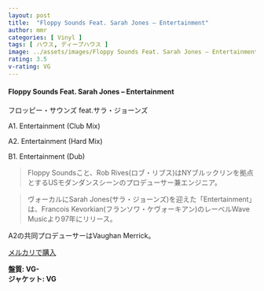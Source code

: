 ```yaml
---
layout: post
title:  "Floppy Sounds Feat. Sarah Jones – Entertainment"
author: mmr
categories: [ Vinyl ]
tags: [ ハウス, ディープハウス ]
image: ../assets/images/Floppy Sounds Feat. Sarah Jones – Entertainment.jpg
rating: 3.5
v-rating: VG
---
```


#### Floppy Sounds Feat. Sarah Jones – Entertainment

フロッピー・サウンズ feat.サラ・ジョーンズ 

A1. Entertainment (Club Mix)

A2. Entertainment (Hard Mix)

B1. Entertainment (Dub)

> Floppy Soundsこと、Rob Rives(ロブ・リブス)はNYブルックリンを拠点とするUSモダンダンスシーンのプロデューサー兼エンジニア。

> ヴォーカルにSarah Jones(サラ・ジョーンズ)を迎えた「Entertainment」は、Francois Kevorkian(フランソワ・ケヴォーキアン)のレーベルWave Musicより97年にリリース。

A2の共同プロデューサーはVaughan Merrick。

[メルカリで購入](https://jp.mercari.com/item/m43333910037)

<div class="mt-4 mb-4 d-flex align-items-center">
<strong class="mr-1">盤質: VG-</strong>
</div>
<div class="mt-4 mb-4 d-flex align-items-center">
<strong class="mr-1">ジャケット: VG</strong>
</div>

